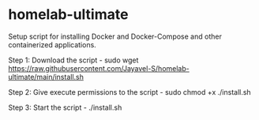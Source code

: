 # homelab-ultimate
Setup script for installing Docker and Docker-Compose and other containerized applications.

Step 1: Download the script - 
sudo wget https://raw.githubusercontent.com/Jayavel-S/homelab-ultimate/main/install.sh

Step 2: Give execute permissions to the script -
sudo chmod +x ./install.sh

Step 3: Start the script -
./install.sh
